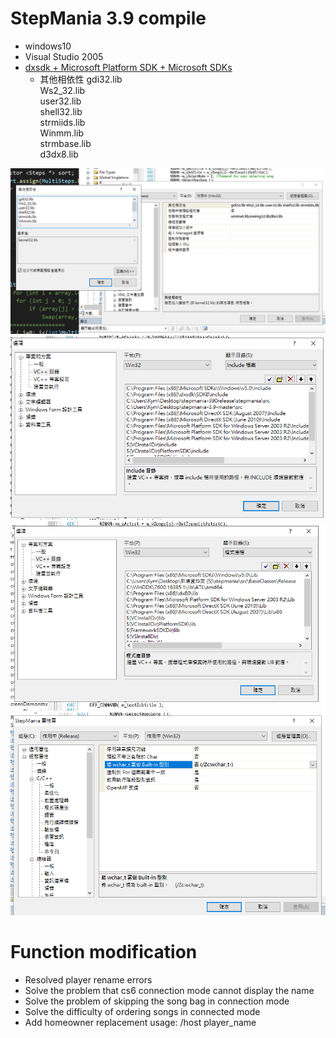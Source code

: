 # StepMania 3.9 compile
+ windows10
+ Visual Studio 2005
+ [dxsdk + Microsoft Platform SDK + Microsoft SDKs](https://drive.google.com/open?id=17gCXiIvhJP_w4druciA0DQPqaPKpw6cX)
	- 其他相依性
	gdi32.lib  
	Ws2_32.lib  
	user32.lib  
	shell32.lib  
	strmiids.lib  
	Winmm.lib  
	strmbase.lib  
	d3dx8.lib 
	
![depend](img/6.png)  
![include](img/3.png)  
![lib](img/4.png)  
![wchar](img/5.png)  

# Function modification
+ Resolved player rename errors
+ Solve the problem that cs6 connection mode cannot display the name
+ Solve the problem of skipping the song bag in connection mode
+ Solve the difficulty of ordering songs in connected mode
+ Add homeowner replacement usage: /host player_name
